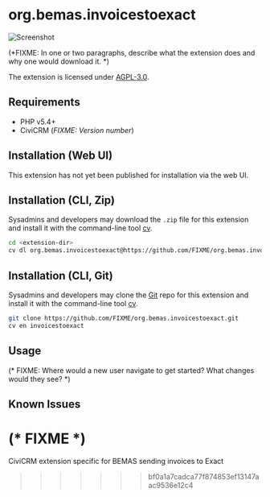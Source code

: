 # org.bemas.invoicestoexact

![Screenshot](/images/screenshot.png)

(*FIXME: In one or two paragraphs, describe what the extension does and why one would download it. *)

The extension is licensed under [AGPL-3.0](LICENSE.txt).

## Requirements

* PHP v5.4+
* CiviCRM (*FIXME: Version number*)

## Installation (Web UI)

This extension has not yet been published for installation via the web UI.

## Installation (CLI, Zip)

Sysadmins and developers may download the `.zip` file for this extension and
install it with the command-line tool [cv](https://github.com/civicrm/cv).

```bash
cd <extension-dir>
cv dl org.bemas.invoicestoexact@https://github.com/FIXME/org.bemas.invoicestoexact/archive/master.zip
```

## Installation (CLI, Git)

Sysadmins and developers may clone the [Git](https://en.wikipedia.org/wiki/Git) repo for this extension and
install it with the command-line tool [cv](https://github.com/civicrm/cv).

```bash
git clone https://github.com/FIXME/org.bemas.invoicestoexact.git
cv en invoicestoexact
```

## Usage

(* FIXME: Where would a new user navigate to get started? What changes would they see? *)

## Known Issues

(* FIXME *)
=======
CiviCRM extension specific for BEMAS sending invoices to Exact
>>>>>>> bf0a1a7cadca77f874853ef13147aac9536e12c4

